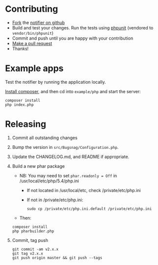 Contributing
============

-   [Fork](https://help.github.com/articles/fork-a-repo) the [notifier on github](https://github.com/bugsnag/bugsnag-laravel)
-   Build and test your changes. Run the tests using [phpunit](https://phpunit.de) (vendored to `vendor/bin/phpunit`)
-   Commit and push until you are happy with your contribution
-   [Make a pull request](https://help.github.com/articles/using-pull-requests)
-   Thanks!

Example apps
============

Test the notifier by running the application locally.

[Install composer](http://getcomposer.org/doc/01-basic-usage.md), and then cd into `example/php` and start the server:

    composer install
    php index.php


Releasing
=========

1. Commit all outstanding changes
2. Bump the version in `src/Bugsnag/Configuration.php`.
3. Update the CHANGELOG.md, and README if appropriate.
4. Build a new phar package
   * NB: You may need to set `phar.readonly = Off` in /usr/local/etc/php/5.4/php.ini
     * If not located in /usr/local/etc, check /private/etc/php.ini
     * If not in /private/etc/php.ini:

       ```
       sudo cp /private/etc/php.ini.default /private/etc/php.ini
       ```
   * Then:

    ```
    composer install
    php pharbuilder.php
    ```

4. Commit, tag push

    ```
    git commit -am v2.x.x
    git tag v2.x.x
    git push origin master && git push --tags
    ```
